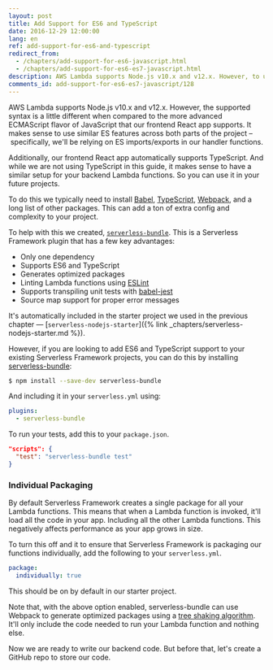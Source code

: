 ```yaml
---
layout: post
title: Add Support for ES6 and TypeScript
date: 2016-12-29 12:00:00
lang: en
ref: add-support-for-es6-and-typescript
redirect_from:
  - /chapters/add-support-for-es6-javascript.html
  - /chapters/add-support-for-es6-es7-javascript.html
description: AWS Lambda supports Node.js v10.x and v12.x. However, to use ES 6 features or TypeScript in our Serverless Framework project we need to use Babel, Webpack 5, and a ton of other packages. We can do this by using the serverless-bundle plugin to our project.
comments_id: add-support-for-es6-es7-javascript/128
---
```


AWS Lambda supports Node.js v10.x and v12.x. However, the supported syntax is a little different when compared to the more advanced ECMAScript flavor of JavaScript that our frontend React app supports. It makes sense to use similar ES features across both parts of the project – specifically, we'll be relying on ES imports/exports in our handler functions.

Additionally, our frontend React app automatically supports TypeScript. And while we are not using TypeScript in this guide, it makes sense to have a similar setup for your backend Lambda functions. So you can use it in your future projects.

To do this we typically need to install [Babel](https://babeljs.io), [TypeScript](https://www.typescriptlang.org), [Webpack](https://webpack.js.org), and a long list of other packages. This can add a ton of extra config and complexity to your project.

To help with this we created, [`serverless-bundle`](https://github.com/AnomalyInnovations/serverless-bundle). This is a Serverless Framework plugin that has a few key advantages:

- Only one dependency
- Supports ES6 and TypeScript
- Generates optimized packages
- Linting Lambda functions using [ESLint](https://eslint.org)
- Supports transpiling unit tests with [babel-jest](https://github.com/facebook/jest/tree/master/packages/babel-jest)
- Source map support for proper error messages

It's automatically included in the starter project we used in the previous chapter — [`serverless-nodejs-starter`]({% link _chapters/serverless-nodejs-starter.md %}).

However, if you are looking to add ES6 and TypeScript support to your existing Serverless Framework projects, you can do this by installing [serverless-bundle](https://github.com/AnomalyInnovations/serverless-bundle):

``` bash
$ npm install --save-dev serverless-bundle
```

And including it in your `serverless.yml` using:

``` yml
plugins:
  - serverless-bundle
```

To run your tests, add this to your `package.json`.

``` json
"scripts": {
  "test": "serverless-bundle test"
}
```

### Individual Packaging

By default Serverless Framework creates a single package for all your Lambda functions. This means that when a Lambda function is invoked, it'll load all the code in your app. Including all the other Lambda functions. This negatively affects performance as your app grows in size.

To turn this off and it to ensure that Serverless Framework is packaging our functions individually, add the following to your `serverless.yml`.

``` yml
package:
  individually: true
```

This should be on by default in our starter project.

Note that, with the above option enabled, serverless-bundle can use Webpack to generate optimized packages using a [tree shaking algorithm](https://webpack.js.org/guides/tree-shaking/). It'll only include the code needed to run your Lambda function and nothing else.

Now we are ready to write our backend code. But before that, let's create a GitHub repo to store our code.
